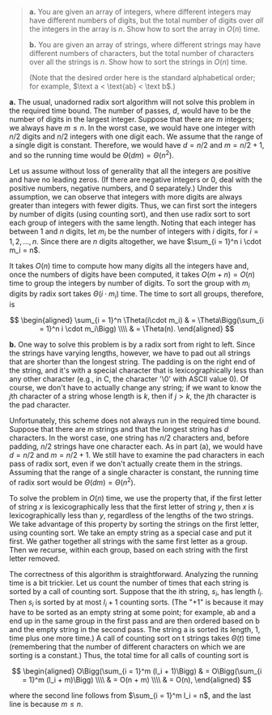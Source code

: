 > **a.** You are given an array of integers, where different integers may have different numbers of digits, but the total number of digits over _all_ the integers in the array is $n$. Show how to sort the array in $O(n)$ time.
>
> **b.** You are given an array of strings, where different strings may have different numbers of characters, but the total number of characters over all the strings is $n$. Show how to sort the strings in $O(n)$ time.
>
> (Note that the desired order here is the standard alphabetical order; for example, $\text a < \text{ab} < \text b$.)

**a.** The usual, unadorned radix sort algorithm will not solve this problem in the required time bound. The number of passes, $d$, would have to be the number of digits in the largest integer. Suppose that there are $m$ integers; we always have $m \le n$. In the worst case, we would have one integer with $n / 2$ digits and $n / 2$ integers with one digit each. We assume that the range of a single digit is constant. Therefore, we would have $d = n / 2$ and $m = n / 2 + 1$, and so the running time would be $\Theta(dm) = \Theta(n^2)$.

Let us assume without loss of generality that all the integers are positive and have no leading zeros. (If there are negative integers or $0$, deal with the positive numbers, negative numbers, and $0$ separately.) Under this assumption, we can observe that integers with more digits are always greater than integers with fewer digits. Thus, we can first sort the integers by number of digits (using counting sort), and then use radix sort to sort each group of integers with the same length. Noting that each integer has between $1$ and $n$ digits, let $m_i$ be the number of integers with $i$ digits, for $i = 1, 2, \ldots, n$. Since there are $n$ digits altogether, we have $\sum_{i = 1}^n i \cdot m_i = n$.

It takes $O(n)$ time to compute how many digits all the integers have and, once the numbers of digits have been computed, it takes $O(m + n) = O(n)$ time to group the integers by number of digits. To sort the group with $m_i$ digits by radix sort takes $\Theta(i \cdot m_i)$ time. The time to sort all groups, therefore, is

$$
\begin{aligned}
\sum_{i = 1}^n \Theta(i\cdot m_i)
    & = \Theta\Bigg(\sum_{i = 1}^n i \cdot m_i\Bigg) \\\\
    & = \Theta(n).
\end{aligned}
$$

**b.** One way to solve this problem is by a radix sort from right to left. Since the strings have varying lengths, however, we have to pad out all strings that are shorter than the longest string. The padding is on the right end of the string, and it's with a special character that is lexicographically less than any other character (e.g., in C, the character '\0' with ASCII value $0$). Of course, we don't have to actually change any string; if we want to know the $j$th character of a string whose length is $k$, then if $j > k$, the $j$th character is the pad character.

Unfortunately, this scheme does not always run in the required time bound. Suppose that there are $m$ strings and that the longest string has $d$ characters. In the worst case, one string has $n / 2$ characters and, before padding, $n / 2$ strings have one character each. As in part (a), we would have $d = n / 2$ and $m = n / 2 + 1$. We still have to examine the pad characters in each pass of radix sort, even if we don't actually create them in the strings. Assuming that the range of a single character is constant, the running time of radix sort would be $\Theta(dm) = \Theta(n^2)$.

To solve the problem in $O(n)$ time, we use the property that, if the first letter of string $x$ is lexicographically less that the first letter of string $y$, then $x$ is lexicographically less than $y$, regardless of the lengths of the two strings. We take advantage of this property by sorting the strings on the first letter, using counting sort. We take an empty string as a special case and put it first. We gather together all strings with the same first letter as a group. Then we recurse, within each group, based on each string with the first letter removed.

The correctness of this algorithm is straightforward. Analyzing the running time is a bit trickier. Let us count the number of times that each string is sorted by a call of counting sort. Suppose that the ith string, $s_i$, has length $l_i$. Then $s_i$ is sorted by at most $l_i + 1$ counting sorts. (The "+1" is because it may have to be sorted as an empty string at some point; for example, ab and a end up in the same group in the first pass and are then ordered based on b and the empty string in the second pass. The string a is sorted its length, $1$, time plus one more time.) A call of counting sort on t strings takes $\Theta(t)$ time (remembering that the number of different characters on which we are sorting is a constant.) Thus, the total time for all calls of counting sort is

$$
\begin{aligned}
O\Bigg(\sum_{i = 1}^m (l_i + 1)\Bigg)
    & = O\Bigg(\sum_{i = 1}^m (l_i + m)\Bigg) \\\\
    & = O(n + m) \\\\
    & = O(n),
\end{aligned}
$$

where the second line follows from $\sum_{i = 1}^m l_i = n$, and the last line is because $m \le n$.
